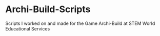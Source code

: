 # Archi-Build-Scripts
 Scripts I worked on and made for the Game Archi-Build at STEM World Educational Services
